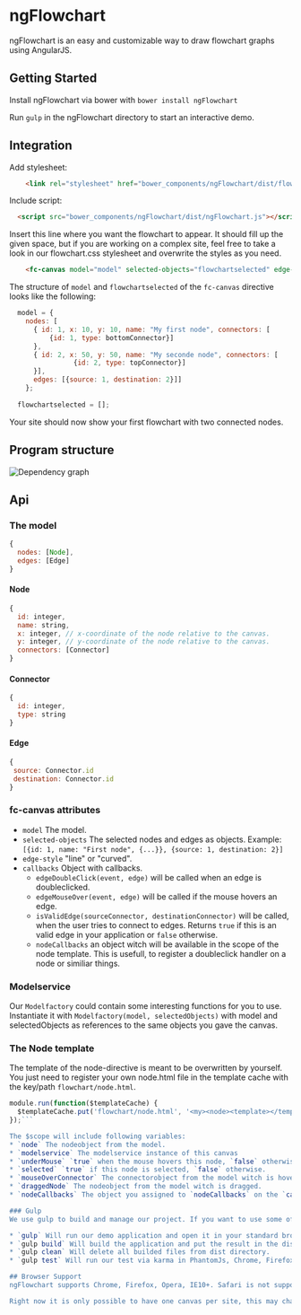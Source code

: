 # ngFlowchart

ngFlowchart is an easy and customizable way to draw flowchart graphs using AngularJS.

## Getting Started

Install ngFlowchart via bower with `bower install ngFlowchart`

Run `gulp` in the ngFlowchart directory to start an interactive demo.

## Integration

Add stylesheet:
```html
    <link rel="stylesheet" href="bower_components/ngFlowchart/dist/flowchart.css" type="text/css">
```

Include script:
```html
  <script src="bower_components/ngFlowchart/dist/ngFlowchart.js"></script>
```

Insert this line where you want the flowchart to appear. It should fill up the given space, but if you are working on a complex site,
feel free to take a look in our flowchart.css stylesheet and overwrite the styles as you need.
```html
    <fc-canvas model="model" selected-objects="flowchartselected" edge-style="line"></fc-canvas>
```

The structure of `model` and `flowchartselected` of the `fc-canvas` directive looks like the following:
```javascript
  model = {
    nodes: [
      { id: 1, x: 10, y: 10, name: "My first node", connectors: [
          {id: 1, type: bottomConnector}]
      },
      { id: 2, x: 50, y: 50, name: "My seconde node", connectors: [
                {id: 2, type: topConnector}]
      }],
      edges: [{source: 1, destination: 2}]]
    };
    
  flowchartselected = [];
```

Your site should now show your first flowchart with two connected nodes.

## Program structure

![Dependency graph](https://github.com/ONE-LOGIC/ngFlowchart/blob/master/ngFlowchartDependency.png)

## Api

### The model

```javascript
{
  nodes: [Node],
  edges: [Edge]
}
```

#### Node
```javascript
{
  id: integer,
  name: string,
  x: integer, // x-coordinate of the node relative to the canvas.
  y: integer, // y-coordinate of the node relative to the canvas.
  connectors: [Connector]
}
```

#### Connector
```javascript
{
  id: integer,
  type: string
}
```

#### Edge
```javascript
{
 source: Connector.id
 destination: Connector.id
}
```

### fc-canvas attributes
* `model` The model.
* `selected-objects` The selected nodes and edges as objects. Example: `[{id: 1, name: "First node", {...}}, {source: 1, destination: 2}]`
* `edge-style` "line" or "curved".
* `callbacks` Object with callbacks.
  * `edgeDoubleClick(event, edge)` will be called when an edge is doubleclicked.
  * `edgeMouseOver(event, edge)` will be called if the mouse hovers an edge.
  * `isValidEdge(sourceConnector, destinationConnector)` will be called, when the user tries to connect to edges. Returns `true` if this is an valid edge in your application or `false` otherwise.
  * `nodeCallbacks` an object witch will be available in the scope of the node template. This is usefull, to register a doubleclick handler on a node or similiar things.
  
### Modelservice
Our `Modelfactory` could contain some interesting functions for you to use.
Instantiate it with `Modelfactory(model, selectedObjects)` with model and selectedObjects as references to the same objects you gave the canvas.

### The Node template
The template of the node-directive is meant to be overwritten by yourself. You just need to register your own node.html file in the template cache with the key/path `flowchart/node.html`.

```javascript
module.run(function($templateCache) {
  $templateCache.put('flowchart/node.html', '<my><node><template></template></node></my>');
});```

The $scope will include following variables:
* `node` The nodeobject from the model.
* `modelservice` The modelservice instance of this canvas
* `underMouse` `true` when the mouse hovers this node, `false` otherwise.
* `selected` `true` if this node is selected, `false` otherwise.
* `mouseOverConnector` The connectorobject from the model witch is hovered by the mouse or `null`.
* `draggedNode` The nodeobject from the model witch is dragged.
* `nodeCallbacks` The object you assigned to `nodeCallbacks` on the `callbacks` attribute of `fc-canvas`.

### Gulp
We use gulp to build and manage our project. If you want to use some of our gulp tasks run `npm install` first. After you can run:

* `gulp` Will run our demo application and open it in your standard browser
* `gulp build` Will build the application and put the result in the dist folder.
* `gulp clean` Will delete all builded files from dist directory.
* `gulp test` Will run our test via karma in PhantomJs, Chrome, Firefox and IE

## Browser Support
ngFlowchart supports Chrome, Firefox, Opera, IE10+. Safari is not supported. PRs to expand support are welcome.

Right now it is only possible to have one canvas per site, this may changes in future.
